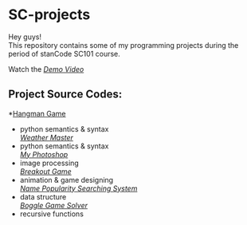# SC-projects
Hey guys!\
This repository contains some of my programming projects during the period of stanCode SC101 course.

Watch the *[Demo Video](https://drive.google.com/drive/folders/1Gi3bn9qPW_gR0ISyGzVPLd5Bztdvd7rF?fbclid=IwAR36BW3v_bHn-Idsh-0_ROSWLwrXOzoervZId25OOzH2LX4b6FCGDfULdDg)*

## Project Source Codes:
*[Hangman Game](https://github.com/chihyuchin/SC-projects/blob/main/SC-projects/hangman/hangman.py)
- python semantics & syntax\
*[Weather Master](https://github.com/chihyuchin/SC-projects/blob/main/SC-projects/weather_master/weather_master.py)*
- python semantics & syntax\
*[My Photoshop](https://github.com/chihyuchin/SC-projects/blob/main/SC-projects/my_photoshop/stanCodoshop.py)*
- image processing\
*[Breakout Game](https://github.com/chihyuchin/SC-projects/blob/main/SC-projects/break_out_game/breakout.py)*
- animation & game designing\
*[Name Popularity Searching System](https://github.com/chihyuchin/SC-projects/blob/main/SC-projects/name_searching_system/babygraphics.py)*
- data structure\
*[Boggle Game Solver](https://github.com/chihyuchin/SC-projects/blob/main/SC-projects/boggle_game_solver/boggle.py)*
- recursive functions
